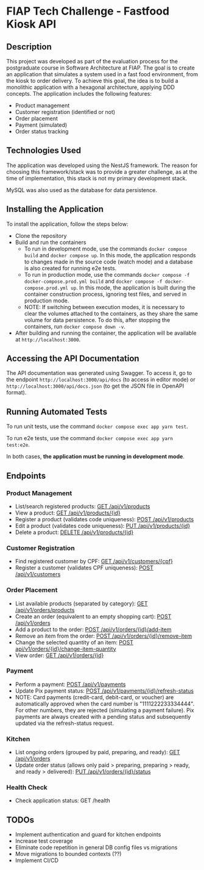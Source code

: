 # FIAP Tech Challenge - Fastfood Kiosk API

## Description

This project was developed as part of the evaluation process for the postgraduate course in Software Architecture at FIAP. The goal is to create an application that simulates a system used in a fast food environment, from the kiosk to order delivery. To achieve this goal, the idea is to build a monolithic application with a hexagonal architecture, applying DDD concepts. The application includes the following features:

- Product management
- Customer registration (identified or not)
- Order placement
- Payment (simulated)
- Order status tracking

## Technologies Used

The application was developed using the NestJS framework. The reason for choosing this framework/stack was to provide a greater challenge, as at the time of implementation, this stack is not my primary development stack.

MySQL was also used as the database for data persistence.

## Installing the Application

To install the application, follow the steps below:

- Clone the repository
- Build and run the containers
  - To run in development mode, use the commands `docker compose build` and `docker compose up`. In this mode, the application responds to changes made in the source code (watch mode) and a database is also created for running e2e tests.
  - To run in production mode, use the commands `docker compose -f docker-compose.prod.yml build` and `docker compose -f docker-compose.prod.yml up`. In this mode, the application is built during the container construction process, ignoring test files, and served in production mode.
  - NOTE: If switching between execution modes, it is necessary to clear the volumes attached to the containers, as they share the same volume for data persistence. To do this, after stopping the containers, run `docker compose down -v`.
- After building and running the container, the application will be available at `http://localhost:3000`.

## Accessing the API Documentation

The API documentation was generated using Swagger. To access it, go to the endpoint `http://localhost:3000/api/docs` (to access in editor mode) or `http://localhost:3000/api/docs.json` (to get the JSON file in OpenAPI format).

## Running Automated Tests

To run unit tests, use the command `docker compose exec app yarn test`.

To run e2e tests, use the command `docker compose exec app yarn test:e2e`.

In both cases, **the application must be running in development mode**.

## Endpoints

### Product Management

- List/search registered products: [GET /api/v1/products](http://localhost:3000/api/docs#/Products/SearchProductsController_execute)
- View a product: [GET /api/v1/products/{id}](http://localhost:3000/api/docs#/Products/ShowProductController_execute)
- Register a product (validates code uniqueness): [POST /api/v1/products](http://localhost:3000/api/docs#/Products/CreateProductController_execute)
- Edit a product (validates code uniqueness): [PUT /api/v1/products/{id}](http://localhost:3000/api/docs#/Products/UpdateProductController_execute)
- Delete a product: [DELETE /api/v1/products/{id}](http://localhost:3000/api/docs#/Products/DeleteProductController_execute)

### Customer Registration

- Find registered customer by CPF: [GET /api/v1/customers/{cpf}](http://localhost:3000/api/docs#/Customers/FindCustomerByCpfController_execute)
- Register a customer (validates CPF uniqueness): [POST /api/v1/customers](http://localhost:3000/api/docs#/Customers/CreateCustomerController_execute)

### Order Placement

- List available products (separated by category): [GET /api/v1/orders/products](http://localhost:3000/api/docs#/Orders/ListProductsController_execute)
- Create an order (equivalent to an empty shopping cart): [POST /api/v1/orders](http://localhost:3000/api/docs#/Orders/CreateOrderController_execute)
- Add a product to the order: [POST /api/v1/orders/{id}/add-item](http://localhost:3000/api/docs#/Orders/AddOrderItemController_execute)
- Remove an item from the order: [POST /api/v1/orders/{id}/remove-item](http://localhost:3000/api/docs#/Orders/RemoveOrderItemController_execute)
- Change the selected quantity of an item: [POST api/v1/orders/{id}/change-item-quantity](http://localhost:3000/api/docs#/Orders/ChangeOrderItemQuantityController_execute)
- View order: [GET /api/v1/orders/{id}](http://localhost:3000/api/docs#/Orders/ShowOrderController_execute)

### Payment

- Perform a payment: [POST /api/v1/payments](http://localhost:3000/api/docs#/Payments/CreatePaymentController_execute)
- Update Pix payment status: [POST /api/v1/payments/{id}/refresh-status](http://localhost:3000/api/docs#/Payments/RefreshPaymentStatusController_execute)
- NOTE: Card payments (credit-card, debit-card, or voucher) are automatically approved when the card number is "1111222233334444". For other numbers, they are rejected (simulating a payment failure). Pix payments are always created with a pending status and subsequently updated via the refresh-status request.

### Kitchen

- List ongoing orders (grouped by paid, preparing, and ready): [GET /api/v1/orders](http://localhost:3000/api/docs#/Orders/ListOrdersController_execute)
- Update order status (allows only paid > preparing, preparing > ready, and ready > delivered): [PUT /api/v1/orders/{id}/status](http://localhost:3000/api/docs#/Orders/UpdateOrderStatusController_execute)

### Health Check

- Check application status: GET /health

## TODOs

- Implement authentication and guard for kitchen endpoints
- Increase test coverage
- Eliminate code repetition in general DB config files vs migrations
- Move migrations to bounded contexts (??)
- Implement CI/CD
